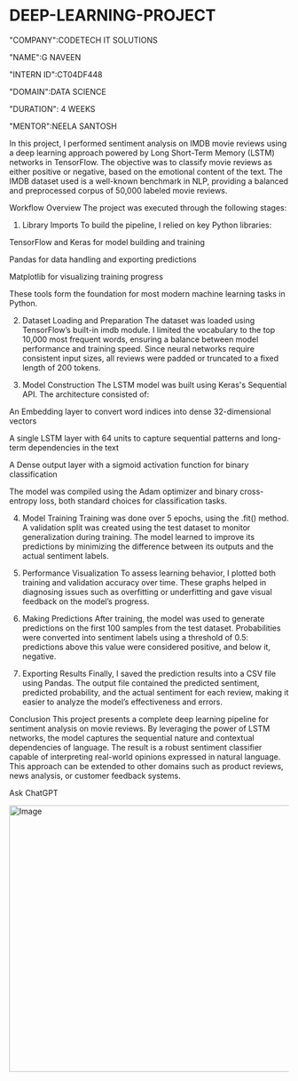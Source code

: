 # DEEP-LEARNING-PROJECT

"COMPANY":CODETECH IT SOLUTIONS

"NAME":G NAVEEN

"INTERN ID":CT04DF448

"DOMAIN":DATA SCIENCE

"DURATION": 4 WEEKS

"MENTOR":NEELA SANTOSH

In this project, I performed sentiment analysis on IMDB movie reviews using a deep learning approach powered by Long Short-Term Memory (LSTM) networks in TensorFlow. The objective was to classify movie reviews as either positive or negative, based on the emotional content of the text. The IMDB dataset used is a well-known benchmark in NLP, providing a balanced and preprocessed corpus of 50,000 labeled movie reviews.

Workflow Overview
The project was executed through the following stages:

1. Library Imports
To build the pipeline, I relied on key Python libraries:

TensorFlow and Keras for model building and training

Pandas for data handling and exporting predictions

Matplotlib for visualizing training progress

These tools form the foundation for most modern machine learning tasks in Python.

2. Dataset Loading and Preparation
The dataset was loaded using TensorFlow’s built-in imdb module. I limited the vocabulary to the top 10,000 most frequent words, ensuring a balance between model performance and training speed. Since neural networks require consistent input sizes, all reviews were padded or truncated to a fixed length of 200 tokens.

3. Model Construction
The LSTM model was built using Keras's Sequential API. The architecture consisted of:

An Embedding layer to convert word indices into dense 32-dimensional vectors

A single LSTM layer with 64 units to capture sequential patterns and long-term dependencies in the text

A Dense output layer with a sigmoid activation function for binary classification

The model was compiled using the Adam optimizer and binary cross-entropy loss, both standard choices for classification tasks.

4. Model Training
Training was done over 5 epochs, using the .fit() method. A validation split was created using the test dataset to monitor generalization during training. The model learned to improve its predictions by minimizing the difference between its outputs and the actual sentiment labels.

5. Performance Visualization
To assess learning behavior, I plotted both training and validation accuracy over time. These graphs helped in diagnosing issues such as overfitting or underfitting and gave visual feedback on the model’s progress.

6. Making Predictions
After training, the model was used to generate predictions on the first 100 samples from the test dataset. Probabilities were converted into sentiment labels using a threshold of 0.5: predictions above this value were considered positive, and below it, negative.

7. Exporting Results
Finally, I saved the prediction results into a CSV file using Pandas. The output file contained the predicted sentiment, predicted probability, and the actual sentiment for each review, making it easier to analyze the model’s effectiveness and errors.

Conclusion
This project presents a complete deep learning pipeline for sentiment analysis on movie reviews. By leveraging the power of LSTM networks, the model captures the sequential nature and contextual dependencies of language. The result is a robust sentiment classifier capable of interpreting real-world opinions expressed in natural language. This approach can be extended to other domains such as product reviews, news analysis, or customer feedback systems.











Ask ChatGPT



<img width="640" height="480" alt="Image" src="https://github.com/user-attachments/assets/f18c6c8d-adbe-47c2-a34b-c4ea26390802" />

